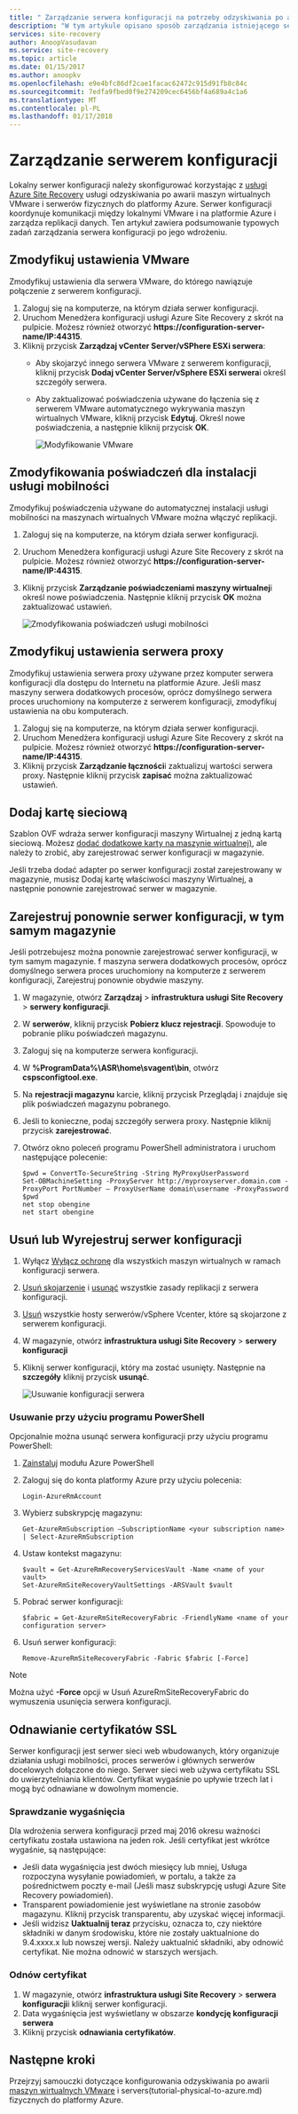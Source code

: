 ```yaml
---
title: " Zarządzanie serwera konfiguracji na potrzeby odzyskiwania po awarii VMware z usługą Azure Site Recovery | Dokumentacja firmy Microsoft"
description: "W tym artykule opisano sposób zarządzania istniejącego serwera konfiguracji na potrzeby odzyskiwania po awarii VMware do platformy Azure, z usługą Azure Site Recovery."
services: site-recovery
author: AnoopVasudavan
ms.service: site-recovery
ms.topic: article
ms.date: 01/15/2017
ms.author: anoopkv
ms.openlocfilehash: e9e4bfc86df2cae1facac62472c915d91fb8c84c
ms.sourcegitcommit: 7edfa9fbed0f9e274209cec6456bf4a689a4c1a6
ms.translationtype: MT
ms.contentlocale: pl-PL
ms.lasthandoff: 01/17/2018
---
```

# <a name="manage-the-configuration-server"></a>Zarządzanie serwerem konfiguracji

Lokalny serwer konfiguracji należy skonfigurować korzystając z [usługi Azure Site Recovery](site-recovery-overview.md) usługi odzyskiwania po awarii maszyn wirtualnych VMware i serwerów fizycznych do platformy Azure. Serwer konfiguracji koordynuje komunikacji między lokalnymi VMware i na platformie Azure i zarządza replikacji danych. Ten artykuł zawiera podsumowanie typowych zadań zarządzania serwera konfiguracji po jego wdrożeniu.

## <a name="modify-vmware-settings"></a>Zmodyfikuj ustawienia VMware

Zmodyfikuj ustawienia dla serwera VMware, do którego nawiązuje połączenie z serwerem konfiguracji.

1. Zaloguj się na komputerze, na którym działa serwer konfiguracji.
2. Uruchom Menedżera konfiguracji usługi Azure Site Recovery z skrót na pulpicie. Możesz również otworzyć **https://configuration-server-name/IP:44315**.
3. Kliknij przycisk **Zarządzaj vCenter Server/vSPhere ESXi serwera**:
    - Aby skojarzyć innego serwera VMware z serwerem konfiguracji, kliknij przycisk **Dodaj vCenter Server/vSphere ESXi serwera**i określ szczegóły serwera.
    - Aby zaktualizować poświadczenia używane do łączenia się z serwerem VMware automatycznego wykrywania maszyn wirtualnych VMware, kliknij przycisk **Edytuj**. Określ nowe poświadczenia, a następnie kliknij przycisk **OK**.

        ![Modyfikowanie VMware](./media/site-recovery-vmware-to-azure-manage-configuration-server/modify-vmware-server.png)

## <a name="modify-credentials-for-mobility-service-installation"></a>Zmodyfikowania poświadczeń dla instalacji usługi mobilności

Zmodyfikuj poświadczenia używane do automatycznej instalacji usługi mobilności na maszynach wirtualnych VMware można włączyć replikacji.

1. Zaloguj się na komputerze, na którym działa serwer konfiguracji.
2. Uruchom Menedżera konfiguracji usługi Azure Site Recovery z skrót na pulpicie. Możesz również otworzyć **https://configuration-server-name/IP:44315**.
3. Kliknij przycisk **Zarządzanie poświadczeniami maszyny wirtualnej**i określ nowe poświadczenia. Następnie kliknij przycisk **OK** można zaktualizować ustawień.

    ![Zmodyfikowania poświadczeń usługi mobilności](./media/site-recovery-vmware-to-azure-manage-configuration-server/modify-mobility-credentials.png)

## <a name="modify-proxy-settings"></a>Zmodyfikuj ustawienia serwera proxy

Zmodyfikuj ustawienia serwera proxy używane przez komputer serwera konfiguracji dla dostępu do Internetu na platformie Azure. Jeśli masz maszyny serwera dodatkowych procesów, oprócz domyślnego serwera proces uruchomiony na komputerze z serwerem konfiguracji, zmodyfikuj ustawienia na obu komputerach.

1. Zaloguj się na komputerze, na którym działa serwer konfiguracji.
2. Uruchom Menedżera konfiguracji usługi Azure Site Recovery z skrót na pulpicie. Możesz również otworzyć **https://configuration-server-name/IP:44315**.
3. Kliknij przycisk **Zarządzanie łączności**i zaktualizuj wartości serwera proxy. Następnie kliknij przycisk **zapisać** można zaktualizować ustawień.

## <a name="add-a-network-adapter"></a>Dodaj kartę sieciową

Szablon OVF wdraża serwer konfiguracji maszyny Wirtualnej z jedną kartą sieciową. Możesz [dodać dodatkowe karty na maszynie wirtualnej)](how-to-deploy-configuration-server.md#add-an-additional-adapter), ale należy to zrobić, aby zarejestrować serwer konfiguracji w magazynie.

Jeśli trzeba dodać adapter po serwer konfiguracji został zarejestrowany w magazynie, musisz Dodaj kartę właściwości maszyny Wirtualnej, a następnie ponownie zarejestrować serwer w magazynie.


## <a name="reregister-a-configuration-server-in-the-same-vault"></a>Zarejestruj ponownie serwer konfiguracji, w tym samym magazynie

Jeśli potrzebujesz można ponownie zarejestrować serwer konfiguracji, w tym samym magazynie. f maszyna serwera dodatkowych procesów, oprócz domyślnego serwera proces uruchomiony na komputerze z serwerem konfiguracji, Zarejestruj ponownie obydwie maszyny.

  1. W magazynie, otwórz **Zarządzaj** > **infrastruktura usługi Site Recovery** > **serwery konfiguracji**.
  2. W **serwerów**, kliknij przycisk **Pobierz klucz rejestracji**. Spowoduje to pobranie pliku poświadczeń magazynu.
  3. Zaloguj się na komputerze serwera konfiguracji.
  4. W **%ProgramData%\ASR\home\svagent\bin**, otwórz **cspsconfigtool.exe**.
  5. Na **rejestracji magazynu** karcie, kliknij przycisk Przeglądaj i znajduje się plik poświadczeń magazynu pobranego.
  6. Jeśli to konieczne, podaj szczegóły serwera proxy. Następnie kliknij przycisk **zarejestrować**.
  7. Otwórz okno poleceń programu PowerShell administratora i uruchom następujące polecenie:

      ```
      $pwd = ConvertTo-SecureString -String MyProxyUserPassword
      Set-OBMachineSetting -ProxyServer http://myproxyserver.domain.com -ProxyPort PortNumber – ProxyUserName domain\username -ProxyPassword $pwd
      net stop obengine
      net start obengine
      ```

## <a name="delete-or-unregister-a-configuration-server"></a>Usuń lub Wyrejestruj serwer konfiguracji

1. Wyłącz [Wyłącz ochronę](site-recovery-manage-registration-and-protection.md#disable-protection-for-a-vmware-vm-or-physical-server-vmware-to-azure) dla wszystkich maszyn wirtualnych w ramach konfiguracji serwera.
2. [Usuń skojarzenie](site-recovery-setup-replication-settings-vmware.md#dissociate-a-configuration-server-from-a-replication-policy) i [usunąć](site-recovery-setup-replication-settings-vmware.md#delete-a-replication-policy) wszystkie zasady replikacji z serwera konfiguracji.
3. [Usuń](site-recovery-vmware-to-azure-manage-vCenter.md#delete-a-vcenter-in-azure-site-recovery) wszystkie hosty serwerów/vSphere Vcenter, które są skojarzone z serwerem konfiguracji.
4. W magazynie, otwórz **infrastruktura usługi Site Recovery** > **serwery konfiguracji**
5. Kliknij serwer konfiguracji, który ma zostać usunięty. Następnie na **szczegóły** kliknij przycisk **usunąć**.

    ![Usuwanie konfiguracji serwera](./media/site-recovery-vmware-to-azure-manage-configuration-server/delete-configuration-server.png)
   

### <a name="delete-with-powershell"></a>Usuwanie przy użyciu programu PowerShell

Opcjonalnie można usunąć serwera konfiguracji przy użyciu programu PowerShell:

1. [Zainstaluj](https://docs.microsoft.com/powershell/azure/install-azurerm-ps?view=azurermps-4.4.0) modułu Azure PowerShell
2. Zaloguj się do konta platformy Azure przy użyciu polecenia:
    
    `Login-AzureRmAccount`
3. Wybierz subskrypcję magazynu:

     `Get-AzureRmSubscription –SubscriptionName <your subscription name> | Select-AzureRmSubscription`
3.  Ustaw kontekst magazynu:
    
    ```
    $vault = Get-AzureRmRecoveryServicesVault -Name <name of your vault>
    Set-AzureRmSiteRecoveryVaultSettings -ARSVault $vault
    ```
4. Pobrać serwer konfiguracji:

    `$fabric = Get-AzureRmSiteRecoveryFabric -FriendlyName <name of your configuration server>`
6. Usuń serwer konfiguracji:

    `Remove-AzureRmSiteRecoveryFabric -Fabric $fabric [-Force] `

> [!NOTE]
> Można użyć **-Force** opcji w Usuń AzureRmSiteRecoveryFabric do wymuszenia usunięcia serwera konfiguracji.
 


## <a name="renew-ssl-certificates"></a>Odnawianie certyfikatów SSL

Serwer konfiguracji jest serwer sieci web wbudowanych, który organizuje działania usługi mobilności, proces serwerów i głównych serwerów docelowych dołączone do niego. Serwer sieci web używa certyfikatu SSL do uwierzytelniania klientów. Certyfikat wygaśnie po upływie trzech lat i mogą być odnawiane w dowolnym momencie.

### <a name="check-expiry"></a>Sprawdzanie wygaśnięcia

Dla wdrożenia serwera konfiguracji przed maj 2016 okresu ważności certyfikatu została ustawiona na jeden rok. Jeśli certyfikat jest wkrótce wygaśnie, są następujące:

- Jeśli data wygaśnięcia jest dwóch miesięcy lub mniej, Usługa rozpoczyna wysyłanie powiadomień, w portalu, a także za pośrednictwem poczty e-mail (Jeśli masz subskrypcję usługi Azure Site Recovery powiadomień).
- Transparent powiadomienie jest wyświetlane na stronie zasobów magazynu. Kliknij przycisk transparentu, aby uzyskać więcej informacji.
- Jeśli widzisz **Uaktualnij teraz** przycisku, oznacza to, czy niektóre składniki w danym środowisku, które nie zostały uaktualnione do 9.4.xxxx.x lub nowszej wersji. Należy uaktualnić składniki, aby odnowić certyfikat. Nie można odnowić w starszych wersjach.

### <a name="renew-the-certificate"></a>Odnów certyfikat

1. W magazynie, otwórz **infrastruktura usługi Site Recovery** > **serwera konfiguracji**i kliknij serwer konfiguracji.
2. Data wygaśnięcia jest wyświetlany w obszarze **kondycję konfiguracji serwera**
3. Kliknij przycisk **odnawiania certyfikatów**. 


## <a name="next-steps"></a>Następne kroki

Przejrzyj samouczki dotyczące konfigurowania odzyskiwania po awarii [maszyn wirtualnych VMware](tutorial-vmware-to-azure.md) i servers(tutorial-physical-to-azure.md) fizycznych do platformy Azure.
